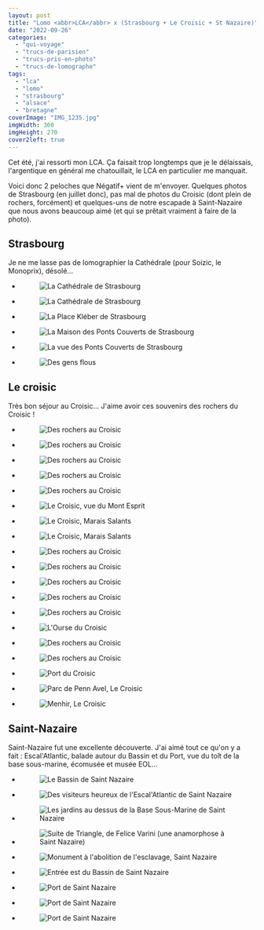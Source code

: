 ```yaml
---
layout: post
title: "Lomo <abbr>LCA</abbr> x (Strasbourg + Le Croisic + St Nazaire)"
date: "2022-09-26"
categories: 
  - "qui-voyage"
  - "trucs-de-parisien"
  - "trucs-pris-en-photo"
  - "trucs-de-lomographe"
tags: 
  - "lca"
  - "lomo"
  - "strasbourg"
  - "alsace"
  - "bretagne"
coverImage: "IMG_1235.jpg"
imgWidth: 360
imgHeight: 270
cover2left: true
---
```


Cet été, j'ai ressorti mon <abbr>LCA</abbr>. Ça faisait trop longtemps que je le délaissais, l'argentique en général me chatouillait, le <abbr>LCA</abbr> en particulier me manquait.

Voici donc 2 peloches que Négatif+ vient de m'envoyer. Quelques photos de Strasbourg (en juillet donc), pas mal de photos du Croisic (dont plein de rochers, forcément) et quelques-uns de notre escapade à Saint-Nazaire que nous avons beaucoup aimé (et qui se prêtait vraiment à faire de la photo).

<h2>Strasbourg</h2>

<p>Je ne me lasse pas de lomographier la Cathédrale (pour Soizic, le Monoprix), désolé...</p>

<div id="strasbourg-slider" class="splide">
	<div class="splide__track">
		<ul class="splide__list">
			<li class="splide__slide">
				<figure>
					<picture>
						<source srcset="/images/2022/09/lomo-lca-strasbourg-le-croisic-saint-nazaire/000095920001.webp" type="image/webp">
						<img src="/images/2022/09/lomo-lca-strasbourg-le-croisic-saint-nazaire/000095920001.jpeg" alt="La Cathédrale de Strasbourg">
					</picture>
				</figure>
			</li>
			<li class="splide__slide">
				<figure>
					<picture>
						<source srcset="/images/2022/09/lomo-lca-strasbourg-le-croisic-saint-nazaire/000095920002.webp" type="image/webp">
						<img src="/images/2022/09/lomo-lca-strasbourg-le-croisic-saint-nazaire/000095920002.jpeg" alt="La Cathédrale de Strasbourg">
					</picture>
				</figure>
			</li>
			<li class="splide__slide">
				<figure>
					<picture>
						<source srcset="/images/2022/09/lomo-lca-strasbourg-le-croisic-saint-nazaire/000095920006.webp" type="image/webp">
						<img src="/images/2022/09/lomo-lca-strasbourg-le-croisic-saint-nazaire/000095920006.jpeg" alt="La Place Kléber de Strasbourg">
					</picture>
				</figure>
			</li>
			<li class="splide__slide">
				<figure>
					<picture>
						<source srcset="/images/2022/09/lomo-lca-strasbourg-le-croisic-saint-nazaire/000095920012.webp" type="image/webp">
						<img src="/images/2022/09/lomo-lca-strasbourg-le-croisic-saint-nazaire/000095920012.jpeg" alt="La Maison des Ponts Couverts de Strasbourg">
					</picture>
				</figure>
			</li>
			<li class="splide__slide">
				<figure>
					<picture>
						<source srcset="/images/2022/09/lomo-lca-strasbourg-le-croisic-saint-nazaire/000095920013.webp" type="image/webp">
						<img src="/images/2022/09/lomo-lca-strasbourg-le-croisic-saint-nazaire/000095920013.jpeg" alt="La vue des Ponts Couverts de Strasbourg">
					</picture>
				</figure>
			</li>
			<li class="splide__slide">
				<figure>
					<picture>
						<source srcset="/images/2022/09/lomo-lca-strasbourg-le-croisic-saint-nazaire/000095920008.webp" type="image/webp">
						<img src="/images/2022/09/lomo-lca-strasbourg-le-croisic-saint-nazaire/000095920008.jpeg" alt="Des gens flous">
					</picture>
				</figure>
			</li>
		</ul>
	</div>
</div>

<h2>Le croisic</h2>

<p>Très bon séjour au Croisic... J'aime avoir ces souvenirs des rochers du Croisic&nbsp;!</p>

<div id="croisic-slider" class="splide">
	<div class="splide__track">
		<ul class="splide__list">
			<li class="splide__slide">
				<figure>
				<picture>
					<source srcset="/images/2022/09/lomo-lca-strasbourg-le-croisic-saint-nazaire/000095920026.webp" type="image/webp">
					<img src="/images/2022/09/lomo-lca-strasbourg-le-croisic-saint-nazaire/000095920026.jpeg" alt="Des rochers au Croisic">
				</picture>
				</figure>
			</li>
			<li class="splide__slide">
				<figure>
				<picture>
					<source srcset="/images/2022/09/lomo-lca-strasbourg-le-croisic-saint-nazaire/000095920016.webp" type="image/webp">
					<img src="/images/2022/09/lomo-lca-strasbourg-le-croisic-saint-nazaire/000095920016.jpeg" alt="Des rochers au Croisic">
				</picture>
				</figure>
			</li>
			<li class="splide__slide">
				<figure>
				<picture>
					<source srcset="/images/2022/09/lomo-lca-strasbourg-le-croisic-saint-nazaire/000095920024.webp" type="image/webp">
					<img src="/images/2022/09/lomo-lca-strasbourg-le-croisic-saint-nazaire/000095920024.jpeg" alt="Des rochers au Croisic">
				</picture>
				</figure>
			</li>
			<li class="splide__slide">
				<figure>
				<picture>
					<source srcset="/images/2022/09/lomo-lca-strasbourg-le-croisic-saint-nazaire/000095920028.webp" type="image/webp">
					<img src="/images/2022/09/lomo-lca-strasbourg-le-croisic-saint-nazaire/000095920028.jpeg" alt="Des rochers au Croisic">
				</picture>
				</figure>
			</li>
			<li class="splide__slide">
				<figure>
				<picture>
					<source srcset="/images/2022/09/lomo-lca-strasbourg-le-croisic-saint-nazaire/000095920030.webp" type="image/webp">
					<img src="/images/2022/09/lomo-lca-strasbourg-le-croisic-saint-nazaire/000095920030.jpeg" alt="Des rochers au Croisic">
				</picture>
				</figure>
			</li>
			<li class="splide__slide">
				<figure>
				<picture>
					<source srcset="/images/2022/09/lomo-lca-strasbourg-le-croisic-saint-nazaire/000095920033.webp" type="image/webp">
					<img src="/images/2022/09/lomo-lca-strasbourg-le-croisic-saint-nazaire/000095920033.jpeg" alt="Le Croisic, vue du Mont Esprit">
				</picture>
				</figure>
			</li>
			<li class="splide__slide">
				<figure>
				<picture>
					<source srcset="/images/2022/09/lomo-lca-strasbourg-le-croisic-saint-nazaire/000095920036.webp" type="image/webp">
					<img src="/images/2022/09/lomo-lca-strasbourg-le-croisic-saint-nazaire/000095920036.jpeg" alt="Le Croisic, Marais Salants">
				</picture>
				</figure>
			</li>
			<li class="splide__slide">
				<figure>
				<picture>
					<source srcset="/images/2022/09/lomo-lca-strasbourg-le-croisic-saint-nazaire/000095920037.webp" type="image/webp">
					<img src="/images/2022/09/lomo-lca-strasbourg-le-croisic-saint-nazaire/000095920037.jpeg" alt="Le Croisic, Marais Salants">
				</picture>
				</figure>
			</li>
			<li class="splide__slide">
				<figure>
				<picture>
					<source srcset="/images/2022/09/lomo-lca-strasbourg-le-croisic-saint-nazaire/000095930020.webp" type="image/webp">
					<img src="/images/2022/09/lomo-lca-strasbourg-le-croisic-saint-nazaire/000095930020.jpeg" alt="Des rochers au Croisic">
				</picture>
				</figure>
			</li>			
			<li class="splide__slide">
				<figure>
				<picture>
					<source srcset="/images/2022/09/lomo-lca-strasbourg-le-croisic-saint-nazaire/000095930021.webp" type="image/webp">
					<img src="/images/2022/09/lomo-lca-strasbourg-le-croisic-saint-nazaire/000095930021.jpeg" alt="Des rochers au Croisic">
				</picture>
				</figure>
			</li>
			<li class="splide__slide">
				<figure>
				<picture>
					<source srcset="/images/2022/09/lomo-lca-strasbourg-le-croisic-saint-nazaire/000095930022.webp" type="image/webp">
					<img src="/images/2022/09/lomo-lca-strasbourg-le-croisic-saint-nazaire/000095930022.jpeg" alt="Des rochers au Croisic">
				</picture>
				</figure>
			</li>
			<li class="splide__slide">
				<figure>
				<picture>
					<source srcset="/images/2022/09/lomo-lca-strasbourg-le-croisic-saint-nazaire/000095930023.webp" type="image/webp">
					<img src="/images/2022/09/lomo-lca-strasbourg-le-croisic-saint-nazaire/000095930023.jpeg" alt="Des rochers au Croisic">
				</picture>
				</figure>
			</li>
			<li class="splide__slide">
				<figure>
				<picture>
					<source srcset="/images/2022/09/lomo-lca-strasbourg-le-croisic-saint-nazaire/000095930024.webp" type="image/webp">
					<img src="/images/2022/09/lomo-lca-strasbourg-le-croisic-saint-nazaire/000095930024.jpeg" alt="Des rochers au Croisic">
				</picture>
				</figure>
			</li>
			<li class="splide__slide">
				<figure>
				<picture>
					<source srcset="/images/2022/09/lomo-lca-strasbourg-le-croisic-saint-nazaire/000095930028.webp" type="image/webp">
					<img src="/images/2022/09/lomo-lca-strasbourg-le-croisic-saint-nazaire/000095930028.jpeg" alt="L'Ourse du Croisic">
				</picture>
				</figure>
			</li>
			<li class="splide__slide">
				<figure>
				<picture>
					<source srcset="/images/2022/09/lomo-lca-strasbourg-le-croisic-saint-nazaire/000095930034.webp" type="image/webp">
					<img src="/images/2022/09/lomo-lca-strasbourg-le-croisic-saint-nazaire/000095930034.jpeg" alt="Des rochers au Croisic">
				</picture>
				</figure>
			</li>
			<li class="splide__slide">
				<figure>
				<picture>
					<source srcset="/images/2022/09/lomo-lca-strasbourg-le-croisic-saint-nazaire/000095930035.webp" type="image/webp">
					<img src="/images/2022/09/lomo-lca-strasbourg-le-croisic-saint-nazaire/000095930035.jpeg" alt="Des rochers au Croisic">
				</picture>
				</figure>
			</li>
			<li class="splide__slide">
				<figure>
				<picture>
					<source srcset="/images/2022/09/lomo-lca-strasbourg-le-croisic-saint-nazaire/000095930018.webp" type="image/webp">
					<img src="/images/2022/09/lomo-lca-strasbourg-le-croisic-saint-nazaire/000095930018.jpeg" alt="Port du Croisic">
				</picture>
				</figure>
			</li>			
			<li class="splide__slide">
				<figure>
				<picture>
					<source srcset="/images/2022/09/lomo-lca-strasbourg-le-croisic-saint-nazaire/000095920017.webp" type="image/webp">
					<img src="/images/2022/09/lomo-lca-strasbourg-le-croisic-saint-nazaire/000095920017.jpeg" alt="Parc de Penn Avel, Le Croisic">
				</picture>
				</figure>
			</li>
			<li class="splide__slide">
				<figure>
				<picture>
					<source srcset="/images/2022/09/lomo-lca-strasbourg-le-croisic-saint-nazaire/000095930019.webp" type="image/webp">
					<img src="/images/2022/09/lomo-lca-strasbourg-le-croisic-saint-nazaire/000095930019.jpeg" alt="Menhir, Le Croisic">
				</picture>
				</figure>
			</li>
		</ul>
	</div>
</div>

<h2>Saint-Nazaire</h2>

<p>Saint-Nazaire fut une excellente découverte. J'ai aimé tout ce qu'on y a fait&nbsp;: Escal'Atlantic, balade autour du Bassin et du Port, vue du toît de la base sous-marine, écomusée et musée EOL...</p>

<div id="stnazaire-slider" class="splide">
	<div class="splide__track">
		<ul class="splide__list">
			<li class="splide__slide">
				<figure>
				<picture>
					<source srcset="/images/2022/09/lomo-lca-strasbourg-le-croisic-saint-nazaire/000095930002.webp" type="image/webp">
					<img src="/images/2022/09/lomo-lca-strasbourg-le-croisic-saint-nazaire/000095930002.jpeg" alt="Le Bassin de Saint Nazaire">
				</picture>
				</figure>
			</li>
			<li class="splide__slide">
				<figure>
				<picture>
					<source srcset="/images/2022/09/lomo-lca-strasbourg-le-croisic-saint-nazaire/000095930003.webp" type="image/webp">
					<img src="/images/2022/09/lomo-lca-strasbourg-le-croisic-saint-nazaire/000095930003.jpeg" alt="Des visiteurs heureux de l'Escal'Atlantic de Saint Nazaire">
				</picture>
				</figure>
			</li>
			<li class="splide__slide">
				<figure>
				<picture>
					<source srcset="/images/2022/09/lomo-lca-strasbourg-le-croisic-saint-nazaire/000095930007.webp" type="image/webp">
					<img src="/images/2022/09/lomo-lca-strasbourg-le-croisic-saint-nazaire/000095930007.jpeg" alt="Les jardins au dessus de la Base Sous-Marine de Saint Nazaire">
				</picture>
				</figure>
			</li>
			<li class="splide__slide">
				<figure>
				<picture>
					<source srcset="/images/2022/09/lomo-lca-strasbourg-le-croisic-saint-nazaire/000095930010.webp" type="image/webp">
					<img src="/images/2022/09/lomo-lca-strasbourg-le-croisic-saint-nazaire/000095930010.jpeg" alt="Suite de Triangle, de Felice Varini (une anamorphose à Saint Nazaire)">
				</picture>
				</figure>
			</li>
			<li class="splide__slide">
				<figure>
				<picture>
					<source srcset="/images/2022/09/lomo-lca-strasbourg-le-croisic-saint-nazaire/000095930008.webp" type="image/webp">
					<img src="/images/2022/09/lomo-lca-strasbourg-le-croisic-saint-nazaire/000095930008.jpeg" alt="Monument à l'abolition de l'esclavage, Saint Nazaire">
				</picture>
				</figure>
			</li>
			<li class="splide__slide">
				<figure>
				<picture>
					<source srcset="/images/2022/09/lomo-lca-strasbourg-le-croisic-saint-nazaire/000095930012.webp" type="image/webp">
					<img src="/images/2022/09/lomo-lca-strasbourg-le-croisic-saint-nazaire/000095930012.jpeg" alt="Entrée est du Bassin de Saint Nazaire">
				</picture>
				</figure>
			</li>
			<li class="splide__slide">
				<figure>
				<picture>
					<source srcset="/images/2022/09/lomo-lca-strasbourg-le-croisic-saint-nazaire/000095930013.webp" type="image/webp">
					<img src="/images/2022/09/lomo-lca-strasbourg-le-croisic-saint-nazaire/000095930013.jpeg" alt="Port de Saint Nazaire">
				</picture>
				</figure>
			</li>
			<li class="splide__slide">
				<figure>
				<picture>
					<source srcset="/images/2022/09/lomo-lca-strasbourg-le-croisic-saint-nazaire/000095930016.webp" type="image/webp">
					<img src="/images/2022/09/lomo-lca-strasbourg-le-croisic-saint-nazaire/000095930016.jpeg" alt="Port de Saint Nazaire">
				</picture>
				</figure>
			</li>
			<li class="splide__slide">
				<figure>
				<picture>
					<source srcset="/images/2022/09/lomo-lca-strasbourg-le-croisic-saint-nazaire/000095930017.webp" type="image/webp">
					<img src="/images/2022/09/lomo-lca-strasbourg-le-croisic-saint-nazaire/000095930017.jpeg" alt="Port de Saint Nazaire">
				</picture>
				</figure>
			</li>		
		</ul>
	</div>
</div>

